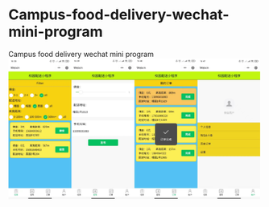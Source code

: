 # Campus-food-delivery-wechat-mini-program
Campus food delivery wechat mini program
<img src="https://github.com/luoh226/Campus-food-delivery-wechat-mini-program/blob/main/miniprogram.jpg" width="500px">
